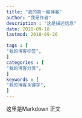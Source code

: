```yaml
---
title: "我的第一篇博客"                         
author: "我是作者"  
description : "这是描述信息"    
date: 2018-09-18        
lastmod: 2018-09-26

tags : [                                    
"我的博客标签",
]
categories : [                              
"我的博客分类",
]
keywords : [                                
"我的博客关键字",
]
---
```

这里是Markdown 正文
